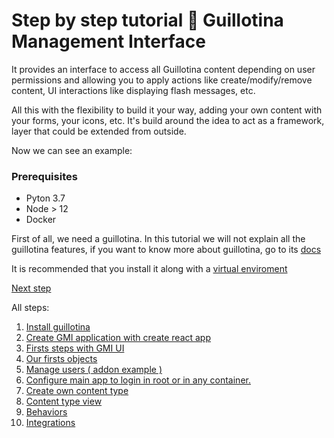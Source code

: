 # Step by step tutorial 🔌 Guillotina Management Interface

It provides an interface to access all Guillotina content depending on user permissions and allowing you to apply actions like create/modify/remove content, UI interactions like displaying flash messages, etc.

All this with the flexibility to build it your way, adding your own content with your forms, your icons, etc. It's build around the idea to act as a framework,
layer that could be extended from outside.

Now we can see an example: 


### Prerequisites
- Pyton 3.7
- Node > 12
- Docker

First of all, we need a guillotina. In this tutorial we will not explain all the guillotina features, if you want to know more about guillotina, go to its <a href="https://guillotina.readthedocs.io/en/latest/index.html"> docs </a>

It is recommended that you install it along with a <a href="https://docs.python.org/3/library/venv.html"> virtual enviroment </a>

[Next step](step-1-install-guillotina.md)


All steps:

1. [Install guillotina](step-1-install-guillotina.md)
2. [Create GMI application with create react app](step-2-create-gmi-app.md)
3. [Firsts steps with GMI UI](step-3-firsts-steps-gmi.md)
4. [Our firsts objects](step-4-our-firsts-objects.md)
5. [Manage users ( addon example )](step-5-manage-users.md)
6. [Configure main app to login in root or in any container.](step-6-configure-main-app-login.md)
7. [Create own content type](step-7-create-own-content-type.md)
8. [Content type view](step-8-content-type-view.md)
9. [Behaviors](step-9-behaviors.md)
10. [Integrations](step-10-integrations.md)